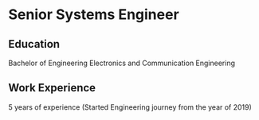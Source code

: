 # Senior Systems Engineer 

## Education
Bachelor of Engineering Electronics and Communication Engineering

## Work Experience
5 years of experience (Started Engineering journey from the year of 2019)
